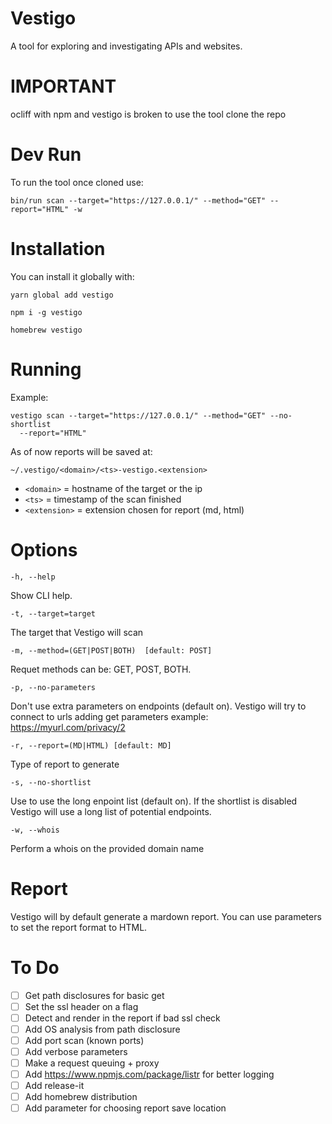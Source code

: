 # Vestigo
 
 A tool for exploring and investigating APIs and websites.

 # IMPORTANT

 ocliff with npm and vestigo is broken to use the tool clone the repo

 # Dev Run

 To run the tool once cloned use:

 ```
 bin/run scan --target="https://127.0.0.1/" --method="GET" --report="HTML" -w
 ```

# Installation

You can install it globally with:

```
yarn global add vestigo
```

```
npm i -g vestigo
```

```
homebrew vestigo
```

# Running

Example:

```
vestigo scan --target="https://127.0.0.1/" --method="GET" --no-shortlist 
  --report="HTML"
```

As of now reports will be saved at:

```
~/.vestigo/<domain>/<ts>-vestigo.<extension>
```

- `<domain>` = hostname of the target or the ip
- `<ts>` = timestamp of the scan finished
- `<extension>` = extension chosen for report (md, html)


# Options

```
-h, --help
```
Show CLI help.

```
-t, --target=target
```
The target that Vestigo will scan

```
-m, --method=(GET|POST|BOTH)  [default: POST]
```
Requet methods can be: GET, POST, BOTH.

```
-p, --no-parameters
```
Don't use extra parameters on endpoints (default on). Vestigo will try to connect to urls adding get parameters example: https://myurl.com/privacy/2

```
-r, --report=(MD|HTML) [default: MD]
```
Type of report to generate

```
-s, --no-shortlist
```
Use to use the long enpoint list (default on). If the shortlist is disabled Vestigo will use a long list of potential endpoints.

```
-w, --whois
```
Perform a whois on the provided domain name

# Report

Vestigo will by default generate a mardown report. You can use parameters to set the report format to HTML.

# To Do

- [ ] Get path disclosures for basic get
- [ ] Set the ssl header on a flag
- [ ] Detect and render in the report if bad ssl check
- [ ] Add OS analysis from path disclosure
- [ ] Add port scan (known ports)
- [ ] Add verbose parameters
- [ ] Make a request queuing + proxy
- [ ] Add https://www.npmjs.com/package/listr for better logging
- [ ] Add release-it
- [ ] Add homebrew distribution
- [ ] Add parameter for choosing report save location
